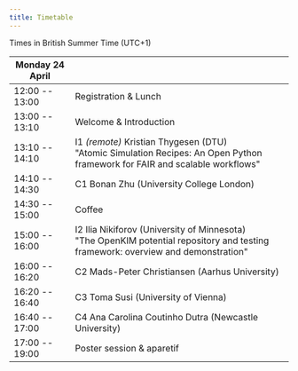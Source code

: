 ```yaml
---
title: Timetable
---
```


Times in British Summer Time  (UTC+1)


| **Monday 24 April** |                                                                                                                                             |
|---------------------|---------------------------------------------------------------------------------------------------------------------------------------------|
| 12:00 -- 13:00      | Registration & Lunch                                                                                                                        |
| 13:00 -- 13:10      | Welcome & Introduction                                                                                                                      |
| 13:10 -- 14:10      | I1 *(remote)* Kristian Thygesen (DTU) <br> "Atomic Simulation Recipes: An Open Python framework for FAIR and scalable workflows"            |
| 14:10 -- 14:30      | C1 Bonan Zhu (University College London)                                                                                                    |
| 14:30 -- 15:00      | Coffee                                                                                                                                      |
| 15:00 -- 16:00      | I2 Ilia Nikiforov (University of Minnesota) <br>       "The OpenKIM potential repository and testing framework: overview and demonstration" |
| 16:00 -- 16:20      | C2 Mads-Peter Christiansen (Aarhus University)                                                                                              |
| 16:20 -- 16:40      | C3 Toma Susi (University of Vienna)                                                                                                         |
| 16:40 -- 17:00      | C4 Ana Carolina Coutinho Dutra (Newcastle University)                                                                                       |
| 17:00 -- 19:00      | Poster session & aparetif                                                                                                                   |



